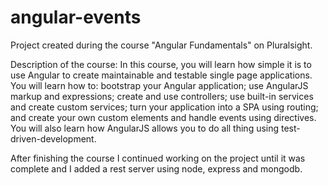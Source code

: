 # angular-events
Project created during the course "Angular Fundamentals" on Pluralsight.

Description of the course:
In this course, you will learn how simple it is to use Angular to create maintainable and testable single page applications. You will learn how to: bootstrap your Angular application; use AngularJS markup and expressions; create and use controllers; use built-in services and create custom services; turn your application into a SPA using routing; and create your own custom elements and handle events using directives. You will also learn how AngularJS allows you to do all thing using test-driven-development.

After finishing the course I continued working on the project until it was complete and I added a rest server using node, express and mongodb.

